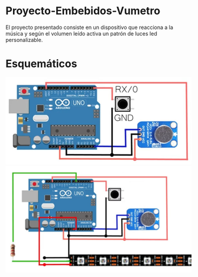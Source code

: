 # Proyecto-Embebidos-Vumetro
El proyecto presentado consiste en un dispositivo que reacciona a la música y según el volumen leído activa un patrón de luces led personalizable.

# Esquemáticos
![github-small](https://github.com/KireSql/Proyecto-Embebidos-Vumetro/blob/main/recursos/Esquematico1.png)
![github-small](https://github.com/KireSql/Proyecto-Embebidos-Vumetro/blob/main/recursos/Esquematico2.png)
